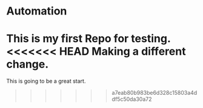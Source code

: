 # Automation

This is my first Repo for testing.
<<<<<<< HEAD
Making a different change.
=======

This is going to be a great start.
>>>>>>> a7eab80b983be6d328c15803a4ddf5c50da30a72
